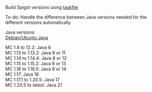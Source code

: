 Build Spigot versions using [taskfile](https://taskfile.dev/)

To-do: Handle the difference between Java versions needed for the different versions automatically

Java versions:\
[Debian/Ubuntu Java](https://docs.azul.com/core/install/debian)

MC 1.8 to 12.2: Java 8\
MC 1.13 to 1.13.2: Java 8 or 11\
MC 1.14 to 1.14.4: Java 8 or 12\
MC 1.15 to 1.15.2: Java 8 or 13\
MC 1.16 to 1.16.5: Java 8 or 14\
MC 1.17: Java 16\
MC 1.17.1 to 1.20.5: Java 17\
MC 1.20.5 to latest: Java 21

